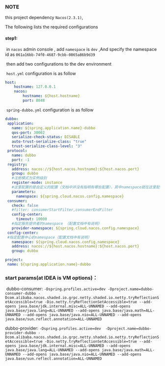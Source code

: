 ### NOTE

this project dependency `Nacos(2.3.1)`,

The following lists the required configurations

#### step1:

​	in `nacos` admin console , add `namespace` is `dev`  ,And specify the namespace id as `061a16bb-74f0-4687-9cbb-0865a86b9d39`

​	then add two configurations to the dev environment

​	`host.yml` configuration is as follow

```yaml
host:
    hostname: 127.0.0.1
    nacos:
        hostname: ${host.hostname}
        port: 8848     
```

​	`spring-dubbo.yml` configuration is as follow

 ```yaml
dubbo:
  application:
    name: ${spring.application.name}-dubbo
    qos-port: 30002
    serialize-check-status: DISABLE
    auto-trust-serialize-class: "true"
    trust-serialize-class-level: "3"
  protocol:
    name: dubbo
    port: -1
  registry:
    address: nacos://${host.nacos.hostname}:${host.nacos.port}
    group: dubbo
    #注册模式为实例级别
    register-mode: instance
    #这里配置的是自定义的配置（文档中并没有指明有哪些配置），其中namespace就在这里配置
    parameters:
      namespace: ${spring.cloud.nacos.config.namespace}
  consumer:
    check: false
    #filter: consumerStartFilter,consumerEndFilter
    config-center:
      timeout: 10000
    #指定服务提供者的namespace （配置文档中有说明）
    provider-namespace: ${spring.cloud.nacos.config.namespace}  
  config-center:
  #指定配置中心的namespace（配置文档中有说明）
    namespace: ${spring.cloud.nacos.config.namespace}
    address: nacos://${host.nacos.hostname}:${host.nacos.port}
    group: dubbo

project:
  name: ${spring.application.name}-dubbo
 ```



### start params(at IDEA is VM options)：

​    dubbo-consumer: `-Dspring.profiles.active=dev -Dproject.name=dubbo-consumer-dubbo -Dcom.alibaba.nacos.shaded.io.grpc.netty.shaded.io.netty.tryReflectionSetAccessible=true -Dio.netty.tryReflectionSetAccessible=true --add-opens java.base/jdk.internal.misc=ALL-UNNAMED --add-opens java.base/java.lang=ALL-UNNAMED --add-opens java.base/java.math=ALL-UNNAMED --add-opens java.base/java.nio=ALL-UNNAMED --add-opens java.base/sun.reflect.annotation=ALL-UNNAMED`

   dubbo-provider: `-Dspring.profiles.active=dev  -Dproject.name=dubbo-provider-dubbo -Dcom.alibaba.nacos.shaded.io.grpc.netty.shaded.io.netty.tryReflectionSetAccessible=true -Dio.netty.tryReflectionSetAccessible=true --add-opens java.base/jdk.internal.misc=ALL-UNNAMED --add-opens java.base/java.lang=ALL-UNNAMED --add-opens java.base/java.math=ALL-UNNAMED --add-opens java.base/java.nio=ALL-UNNAMED --add-opens java.base/sun.reflect.annotation=ALL-UNNAMED`



